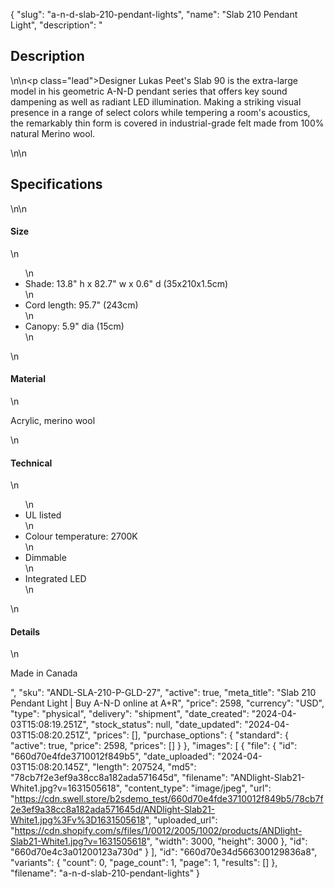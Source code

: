 {
  "slug": "a-n-d-slab-210-pendant-lights",
  "name": "Slab 210 Pendant Light",
  "description": "<h2>Description</h2>\n<!-- split -->\n<p class=\"lead\">Designer Lukas Peet's Slab 90 is the extra-large model in his geometric A-N-D pendant series that offers key sound dampening as well as radiant LED illumination. Making a striking visual presence in a range of select colors while tempering a room's acoustics, the remarkably thin form is covered in industrial-grade felt made from 100% natural Merino wool.</p>\n<!-- split -->\n<h2>Specifications</h2>\n<!-- split -->\n<h4>Size</h4>\n<ul>\n<li>Shade: 13.8\" h x 82.7\" w x 0.6\" d (35x210x1.5cm)</li>\n<li>Cord length: 95.7\" (243cm)</li>\n<li>Canopy: 5.9\" dia (15cm)</li>\n</ul>\n<h4>Material</h4>\n<p>Acrylic, merino wool</p>\n<h4>Technical</h4>\n<ul>\n<li>UL listed</li>\n<li>Colour temperature: 2700K</li>\n<li>Dimmable</li>\n<li>Integrated LED</li>\n</ul>\n<h4>Details</h4>\n<p>Made in Canada</p>",
  "sku": "ANDL-SLA-210-P-GLD-27",
  "active": true,
  "meta_title": "Slab 210 Pendant Light | Buy A-N-D online at A+R",
  "price": 2598,
  "currency": "USD",
  "type": "physical",
  "delivery": "shipment",
  "date_created": "2024-04-03T15:08:19.251Z",
  "stock_status": null,
  "date_updated": "2024-04-03T15:08:20.251Z",
  "prices": [],
  "purchase_options": {
    "standard": {
      "active": true,
      "price": 2598,
      "prices": []
    }
  },
  "images": [
    {
      "file": {
        "id": "660d70e4fde3710012f849b5",
        "date_uploaded": "2024-04-03T15:08:20.145Z",
        "length": 207524,
        "md5": "78cb7f2e3ef9a38cc8a182ada571645d",
        "filename": "ANDlight-Slab21-White1.jpg?v=1631505618",
        "content_type": "image/jpeg",
        "url": "https://cdn.swell.store/b2sdemo_test/660d70e4fde3710012f849b5/78cb7f2e3ef9a38cc8a182ada571645d/ANDlight-Slab21-White1.jpg%3Fv%3D1631505618",
        "uploaded_url": "https://cdn.shopify.com/s/files/1/0012/2005/1002/products/ANDlight-Slab21-White1.jpg?v=1631505618",
        "width": 3000,
        "height": 3000
      },
      "id": "660d70e4c3a01200123a730d"
    }
  ],
  "id": "660d70e34d566300129836a8",
  "variants": {
    "count": 0,
    "page_count": 1,
    "page": 1,
    "results": []
  },
  "filename": "a-n-d-slab-210-pendant-lights"
}